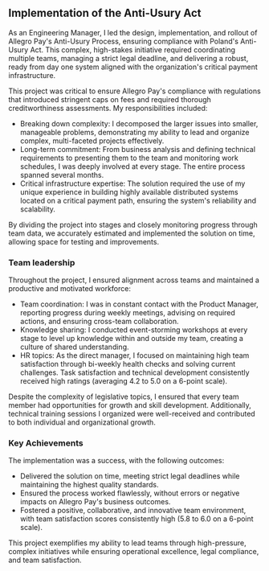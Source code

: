 [//]: # (File: ~/Resume/Projects/AllegroPay/AntiUsury.md)
[//]: # (Author: Mateusz Bryll)
[//]: # (Version: 1.0.0)

## Implementation of the Anti-Usury Act

As an Engineering Manager, I led the design, implementation, and rollout of Allegro Pay's Anti-Usury
Process, ensuring compliance with Poland's Anti-Usury Act. This complex, high-stakes initiative
required coordinating multiple teams, managing a strict legal deadline, and delivering a robust,
ready from day one system aligned with the organization's critical payment infrastructure.

This project was critical to ensure Allegro Pay's compliance with regulations that introduced
stringent caps on fees and required thorough creditworthiness assessments. My responsibilities
included:
- Breaking down complexity: I decomposed the larger issues into smaller, manageable problems,
demonstrating my ability to lead and organize complex, multi-faceted projects effectively.
- Long-term commitment: From business analysis and defining technical requirements to presenting
them to the team and monitoring work schedules, I was deeply involved at every stage. The entire
process spanned several months.
- Critical infrastructure expertise: The solution required the use of my unique experience in
building highly available distributed systems located on a critical payment path, ensuring the
system's reliability and scalability.

By dividing the project into stages and closely monitoring progress through team data, we accurately
estimated and implemented the solution on time, allowing space for testing and improvements.

### Team leadership

Throughout the project, I ensured alignment across teams and maintained a productive and motivated
workforce:
- Team coordination: I was in constant contact with the Product Manager, reporting progress during
weekly meetings, advising on required actions, and ensuring cross-team collaboration.
- Knowledge sharing: I conducted event-storming workshops at every stage to level up knowledge
within and outside my team, creating a culture of shared understanding.
- HR topics: As the direct manager, I focused on maintaining high team satisfaction through
bi-weekly health checks and solving current challenges. Task satisfaction and technical development
consistently received high ratings (averaging 4.2 to 5.0 on a 6-point scale).

Despite the complexity of legislative topics, I ensured that every team member had opportunities
for growth and skill development. Additionally, technical training sessions I organized were
well-received and contributed to both individual and organizational growth.

### Key Achievements

The implementation was a success, with the following outcomes:
- Delivered the solution on time, meeting strict legal deadlines while maintaining the highest
quality standards.
- Ensured the process worked flawlessly, without errors or negative impacts on Allegro Pay's
business outcomes.
- Fostered a positive, collaborative, and innovative team environment, with team satisfaction
scores consistently high (5.8 to 6.0 on a 6-point scale).

This project exemplifies my ability to lead teams through high-pressure, complex initiatives while
ensuring operational excellence, legal compliance, and team satisfaction.

[//]: # (========= End of file =========)
